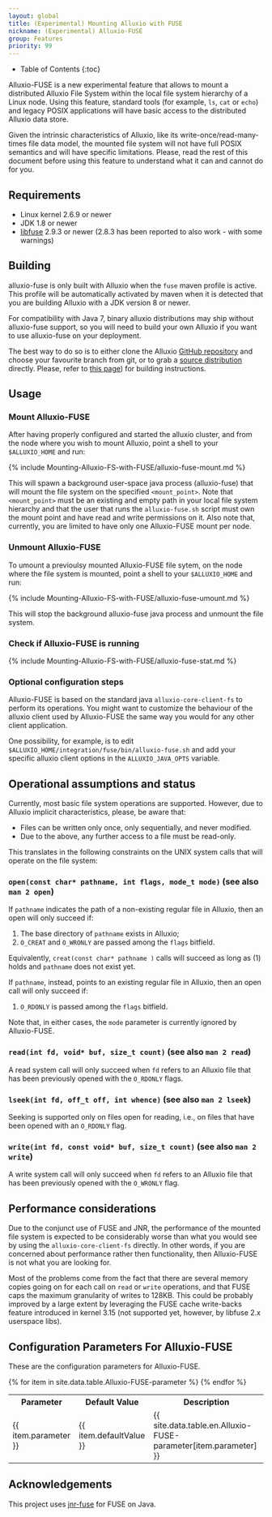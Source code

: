 ```yaml
---
layout: global
title: (Experimental) Mounting Alluxio with FUSE
nickname: (Experimental) Alluxio-FUSE
group: Features
priority: 99
---
```


* Table of Contents
{:toc}

Alluxio-FUSE is a new experimental feature that allows to mount a distributed Alluxio File System within the local file system hierarchy of a Linux node. Using this feature, standard tools (for example, `ls`, `cat` or `echo`) and legacy POSIX applications will have basic access to the distributed Alluxio data store.

Given the intrinsic characteristics of Alluxio, like its write-once/read-many-times file data model, the mounted file system will not have full POSIX semantics and will have specific limitations.  Please, read the rest of this document before using this feature to understand what it can and cannot do for you.

## Requirements

* Linux kernel 2.6.9 or newer
* JDK 1.8 or newer
* [libfuse](https://github.com/libfuse/libfuse) 2.9.3 or newer (2.8.3 has been reported to also work - with some warnings)

## Building

alluxio-fuse is only built with Alluxio when the `fuse` maven profile is active. This profile will be automatically activated by maven when it is detected that you are building Alluxio with a JDK version 8 or newer.

For compatibility with Java 7, binary alluxio distributions may ship without alluxio-fuse support, so you will need to build your own Alluxio if you want to use alluxio-fuse on your deployment.

The best way to do so is to either clone the Alluxio [GitHub repository](https://github.com/alluxio/alluxio) and choose your favourite branch from git, or to grab a [source distribution](https://github.com/alluxio/alluxio/releases) directly. Please, refer to [this page](Building-Alluxio-Master-Branch.html)) for building instructions.

## Usage

### Mount Alluxio-FUSE

After having properly configured and started the alluxio cluster, and from the node where you wish to mount Alluxio, point a shell to your `$ALLUXIO_HOME` and run:

{% include Mounting-Alluxio-FS-with-FUSE/alluxio-fuse-mount.md %}

This will spawn a background user-space java process (alluxio-fuse) that will mount the file system on the specified `<mount_point>`. Note that `<mount_point>` must be an existing and empty path in your local file system hierarchy and that the user that runs the `alluxio-fuse.sh` script must own the mount point and have read and write permissions on it. Also note that, currently, you are limited to have only one Alluxio-FUSE mount per node.

### Unmount Alluxio-FUSE

To umount a previoulsy mounted Alluxio-FUSE file sytem, on the node where the file system is mounted, point a shell to your `$ALLUXIO_HOME` and run:

{% include Mounting-Alluxio-FS-with-FUSE/alluxio-fuse-umount.md %}

This will stop the background alluxio-fuse java process and unmount the file system.

### Check if Alluxio-FUSE is running

{% include Mounting-Alluxio-FS-with-FUSE/alluxio-fuse-stat.md %}

### Optional configuration steps

Alluxio-FUSE is based on the standard java `alluxio-core-client-fs` to perform its operations. You
might want to customize the behaviour of the alluxio client used by Alluxio-FUSE the same way you
would for any other client application.

One possibility, for example, is to edit `$ALLUXIO_HOME/integration/fuse/bin/alluxio-fuse.sh` and add your specific alluxio client options in the `ALLUXIO_JAVA_OPTS` variable.

## Operational assumptions and status

Currently, most basic file system operations are supported. However, due to Alluxio implicit characteristics, please, be aware that:

* Files can be written only once, only sequentially, and never modified.
* Due to the above, any further access to a file must be read-only.

This translates in the following constraints on the UNIX system calls that will operate on the file system:

### `open(const char* pathname, int flags, mode_t mode)` (see also `man 2 open`)

If `pathname` indicates the path of a non-existing regular file in Alluxio, then an open will only succeed if:

1. The base directory of `pathname` exists in Alluxio;
2. `O_CREAT` and `O_WRONLY` are passed among the `flags` bitfield.

Equivalently, `creat(const char* pathname )` calls will succeed as long as (1) holds and `pathname` does not exist yet.

If `pathname`, instead, points to an existing regular file in Alluxio, then an open call will only succeed if:

1. `O_RDONLY` is passed among the `flags` bitfield.

Note that, in either cases, the `mode` parameter is currently ignored by Alluxio-FUSE.

### `read(int fd, void* buf, size_t count)` (see also `man 2 read`)

A read system call will only succeed when `fd` refers to an Alluxio file that has been previously opened with the `O_RDONLY` flags.

### `lseek(int fd, off_t off, int whence)` (see also `man 2 lseek`)

Seeking is supported only on files open for reading, i.e., on files that have been opened with an `O_RDONLY` flag.

### `write(int fd, const void* buf, size_t count)` (see also `man 2 write`)

A write system call will only succeed when `fd` refers to an Alluxio file that has been previously
opened  with the `O_WRONLY` flag.

## Performance considerations

Due to the conjunct use of FUSE and JNR, the performance of the mounted file system is expected to be considerably worse than what you would see by using the `alluxio-core-client-fs` directly. In other words, if you are concerned about performance rather then functionality, then Alluxio-FUSE is not what you are looking for.

Most of the problems come from the fact that there are several memory copies going on for each call on `read` or `write` operations, and that FUSE caps the maximum granularity of writes to 128KB. This could be probably improved by a large extent by leveraging the FUSE cache write-backs feature introduced in kernel 3.15 (not supported yet, however, by libfuse 2.x userspace libs).

## Configuration Parameters For Alluxio-FUSE

These are the configuration parameters for Alluxio-FUSE.

<table class="table table-striped">
<tr><th>Parameter</th><th>Default Value</th><th>Description</th></tr>
{% for item in site.data.table.Alluxio-FUSE-parameter %}
  <tr>
    <td>{{ item.parameter }}</td>
    <td>{{ item.defaultValue }}</td>
    <td>{{ site.data.table.en.Alluxio-FUSE-parameter[item.parameter] }}</td>
  </tr>
{% endfor %}
</table>

## Acknowledgements

This project uses [jnr-fuse](https://github.com/SerCeMan/jnr-fuse) for FUSE on Java.
